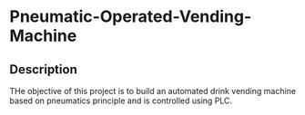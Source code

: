 # Pneumatic-Operated-Vending-Machine

## Description
THe objective of this project is to build an automated drink vending machine based on pneumatics principle and is controlled using PLC.
